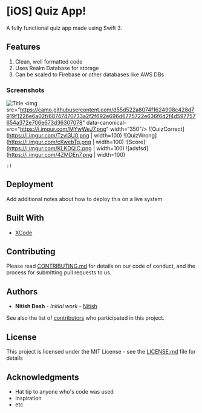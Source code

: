 # [iOS] Quiz App!

A fully functional quiz app made using Swift 3.

## Features

1. Clean, well formatted code
2. Uses Realm Database for storage
3. Can be scaled to Firebase or other databases like AWS DBs

### Screenshots

![Title](https://i.imgur.com/MYwWeJ7.png=60px)
<img src="https://camo.githubusercontent.com/d55d522a8074f1624908c428d7919f1226e6a02f/68747470733a2f2f692e696d6775722e636f6d2f4d597757654a372e706e673d36307078" data-canonical-src="https://i.imgur.com/MYwWeJ7.png" width=“350"/>
![QuizCorrect](https://i.imgur.com/Tzvl3U0.png | width=100) 
![QuizWrong](https://i.imgur.com/cKwebTg.png | width=100) 
![Score](https://i.imgur.com/KLKDQIC.png | width=100) 
![adsfsd](https://i.imgur.com/4ZMDEn7.png | width=100)



```
:)
```


## Deployment

Add additional notes about how to deploy this on a live system

## Built With

* [XCode](https://google.com/) 

## Contributing

Please read [CONTRIBUTING.md](https://gist.github.com/nitishdash) for details on our code of conduct, and the process for submitting pull requests to us.

## Authors

* **Nitish Dash** - *Initial work* - [Nitish](https://github.com/nitishdash)

See also the list of [contributors](https://github.com/your/project/contributors) who participated in this project.

## License

This project is licensed under the MIT License - see the [LICENSE.md](LICENSE.md) file for details

## Acknowledgments

* Hat tip to anyone who's code was used
* Inspiration
* etc
